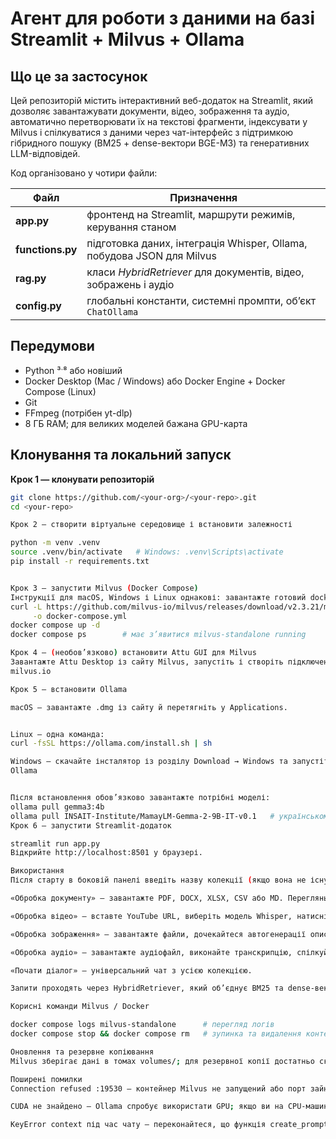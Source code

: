 # Агент для роботи з даними на базі Streamlit + Milvus + Ollama

## Що це за застосунок

Цей репозиторій містить інтерактивний веб-додаток на Streamlit, який дозволяє завантажувати документи, відео, зображення та аудіо, автоматично перетворювати їх на текстові фрагменти, індексувати у Milvus і спілкуватися з даними через чат-інтерфейс з підтримкою гібридного пошуку (BM25 + dense-вектори BGE-M3) та генеративних LLM-відповідей.  

Код організовано у чотири файли:

| Файл | Призначення |
|------|-------------|
| **app.py** | фронтенд на Streamlit, маршрути режимів, керування станом |
| **functions.py** | підготовка даних, інтеграція Whisper, Ollama, побудова JSON для Milvus |
| **rag.py** | класи *HybridRetriever* для документів, відео, зображень і аудіо |
| **config.py** | глобальні константи, системні промпти, об’єкт `ChatOllama` |

## Передумови

* Python ³ˑ⁸ або новіший  
* Docker Desktop (Mac / Windows) або Docker Engine + Docker Compose (Linux)  
* Git  
* FFmpeg (потрібен yt-dlp)  
* 8 ГБ RAM; для великих моделей бажана GPU-карта

## Клонування та локальний запуск

**Крок 1 — клонувати репозиторій**  
```bash
git clone https://github.com/<your-org>/<your-repo>.git
cd <your-repo>

Крок 2 — створити віртуальне середовище і встановити залежності

python -m venv .venv
source .venv/bin/activate   # Windows: .venv\Scripts\activate
pip install -r requirements.txt


Крок 3 — запустити Milvus (Docker Compose)
Інструкції для macOS, Windows і Linux однакові: завантажте готовий docker-compose.yml, підніміть сервіс і перевірте стан.
curl -L https://github.com/milvus-io/milvus/releases/download/v2.3.21/milvus-standalone-docker-compose.yml \
     -o docker-compose.yml
docker compose up -d
docker compose ps        # має з’явитися milvus-standalone running

Крок 4 — (необов’язково) встановити Attu GUI для Milvus
Завантажте Attu Desktop із сайту Milvus, запустіть і створіть підключення до http://127.0.0.1:19530. Далі ви зможете оглядати колекції, додавати документи вручну та виконувати запити візуально. 
milvus.io

Крок 5 — встановити Ollama

macOS — завантажте .dmg із сайту й перетягніть у Applications. 


Linux — одна команда:
curl -fsSL https://ollama.com/install.sh | sh

Windows — скачайте інсталятор із розділу Download → Windows та запустіть. 
Ollama


Після встановлення обов’язково завантажте потрібні моделі:
ollama pull gemma3:4b
ollama pull INSAIT-Institute/MamayLM-Gemma-2-9B-IT-v0.1   # українськомовна
Крок 6 — запустити Streamlit-додаток

streamlit run app.py
Відкрийте http://localhost:8501 у браузері.

Використання
Після старту в боковій панелі введіть назву колекції (якщо вона не існує, код створить її автоматично). Оберіть режим:

«Обробка документу» — завантажте PDF, DOCX, XLSX, CSV або MD. Перегляньте прев’ю, натисніть Почати чат для спілкування з контентом.

«Обробка відео» — вставте YouTube URL, виберіть модель Whisper, натисніть Обробити. Після транскрипції доступне спілкування.

«Обробка зображення» — завантажте файли, дочекайтеся автогенерації опису, далі чат.

«Обробка аудіо» — завантажте аудіофайл, виконайте транскрипцію, спілкуйтеся.

«Почати діалог» — універсальний чат з усією колекцією.

Запити проходять через HybridRetriever, який об’єднує BM25 та dense-вектори BGE-M3, після чого LLM (Gemma 3 або MamayLM-Gemma) формує відповідь з посиланням на знайдений контекст.

Корисні команди Milvus / Docker

docker compose logs milvus-standalone      # перегляд логів
docker compose stop && docker compose rm   # зупинка та видалення контейнерів

Оновлення та резервне копіювання
Milvus зберігає дані в томах volumes/; для резервної копії достатньо скопіювати папку milvus_standalone_data. При оновленні версії Milvus замініть docker-compose.yml на свіжий, збережіть томи і перезапустіть контейнери.

Поширені помилки
Connection refused :19530 — контейнер Milvus не запущений або порт зайнятий. Переконайтеся, що docker compose ps показує running.

CUDA не знайдено — Ollama спробує використати GPU; якщо ви на CPU-машині, ігноруйте попередження або вимкніть GPU-режим.

KeyError context під час чату — переконайтеся, що функція create_prompt() у коді використовує змінні {context} і {question}.